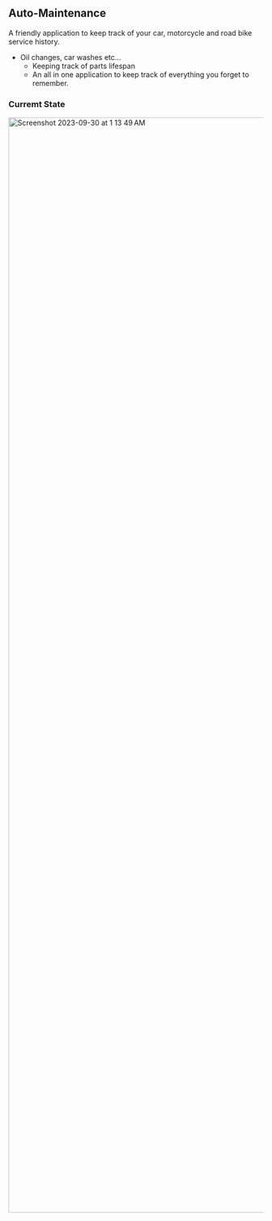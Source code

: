 ## Auto-Maintenance
A friendly application to keep track of your car, motorcycle and road bike service history.
  - Oil changes, car washes etc...
    - Keeping track of parts lifespan
    - An all in one application to keep track of everything you forget to remember.

### Curremt State 

<img width="2160" alt="Screenshot 2023-09-30 at 1 13 49 AM" src="https://github.com/Ounceleopard/Auto-Maintenance/assets/40043757/d5be03d4-dfb1-452f-8811-f42b7305ef61">
